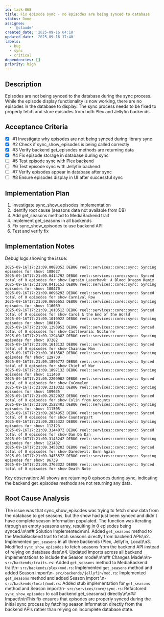 ```yaml
---
id: task-068
title: Fix episode sync - no episodes are being synced to database
status: Done
assignee:
  - '@claude'
created_date: '2025-09-16 04:18'
updated_date: '2025-09-16 17:40'
labels:
  - bug
  - sync
  - critical
dependencies: []
priority: high
---
```


## Description

Episodes are not being synced to the database during the sync process. While the episode display functionality is now working, there are no episodes in the database to display. The sync process needs to be fixed to properly fetch and store episodes from both Plex and Jellyfin backends.

## Acceptance Criteria
<!-- AC:BEGIN -->
- [x] #1 Investigate why episodes are not being synced during library sync
- [x] #2 Check if sync_show_episodes is being called correctly
- [x] #3 Verify backend get_episodes methods are returning data
- [x] #4 Fix episode storage in database during sync
- [ ] #5 Test episode sync with Plex backend
- [ ] #6 Test episode sync with Jellyfin backend
- [ ] #7 Verify episodes appear in database after sync
- [ ] #8 Ensure episodes display in UI after successful sync
<!-- AC:END -->


## Implementation Plan

1. Investigate sync_show_episodes implementation
2. Identify root cause (seasons data not available from DB)
3. Add get_seasons method to MediaBackend trait
4. Implement get_seasons in all backends
5. Fix sync_show_episodes to use backend API
6. Test and verify fix


## Implementation Notes

Debug logs showing the issue:

```
2025-09-16T17:21:09.008835Z DEBUG reel::services::core::sync: Syncing episodes for show: 108627
2025-09-16T17:21:09.041479Z DEBUG reel::services::core::sync: Synced total of 0 episodes for show Captain Laserhawk: A Blood Dragon Remix
2025-09-16T17:21:09.041515Z DEBUG reel::services::core::sync: Syncing episodes for show: 100470
2025-09-16T17:21:09.069629Z DEBUG reel::services::core::sync: Synced total of 0 episodes for show Carnival Row
2025-09-16T17:21:09.069665Z DEBUG reel::services::core::sync: Syncing episodes for show: 116089
2025-09-16T17:21:09.101051Z DEBUG reel::services::core::sync: Synced total of 0 episodes for show Carol & the End of the World
2025-09-16T17:21:09.101092Z DEBUG reel::services::core::sync: Syncing episodes for show: 108196
2025-09-16T17:21:09.129395Z DEBUG reel::services::core::sync: Synced total of 0 episodes for show Castlevania: Nocturne
2025-09-16T17:21:09.129430Z DEBUG reel::services::core::sync: Syncing episodes for show: 97282
2025-09-16T17:21:09.161313Z DEBUG reel::services::core::sync: Synced total of 0 episodes for show Chainsaw Man
2025-09-16T17:21:09.161350Z DEBUG reel::services::core::sync: Syncing episodes for show: 129730
2025-09-16T17:21:09.189677Z DEBUG reel::services::core::sync: Synced total of 0 episodes for show Chief of War
2025-09-16T17:21:09.189713Z DEBUG reel::services::core::sync: Syncing episodes for show: 111450
2025-09-16T17:21:09.220990Z DEBUG reel::services::core::sync: Synced total of 0 episodes for show CoComelon
2025-09-16T17:21:09.221032Z DEBUG reel::services::core::sync: Syncing episodes for show: 109635
2025-09-16T17:21:09.252202Z DEBUG reel::services::core::sync: Synced total of 0 episodes for show Colin from Accounts
2025-09-16T17:21:09.252240Z DEBUG reel::services::core::sync: Syncing episodes for show: 111505
2025-09-16T17:21:09.283495Z DEBUG reel::services::core::sync: Synced total of 0 episodes for show Counterpart
2025-09-16T17:21:09.283532Z DEBUG reel::services::core::sync: Syncing episodes for show: 112123
2025-09-16T17:21:09.314487Z DEBUG reel::services::core::sync: Synced total of 0 episodes for show Dan Da Dan
2025-09-16T17:21:09.314524Z DEBUG reel::services::core::sync: Syncing episodes for show: 121482
2025-09-16T17:21:09.345320Z DEBUG reel::services::core::sync: Synced total of 0 episodes for show Daredevil: Born Again
2025-09-16T17:21:09.345357Z DEBUG reel::services::core::sync: Syncing episodes for show: 96739
2025-09-16T17:21:09.376332Z DEBUG reel::services::core::sync: Synced total of 0 episodes for show Death Note
```

Key observation: All shows are returning 0 episodes during sync, indicating the backend get_episodes methods are not returning any data.


## Root Cause Analysis

The issue was that sync_show_episodes was trying to fetch show data from the database to get seasons, but the show had just been synced and didn't have complete season information populated. The function was iterating through an empty seasons array, resulting in 0 episodes being synced.\n\n## Solution Implemented\n\n1. Added `get_seasons` method to the MediaBackend trait to fetch seasons directly from backend APIs\n2. Implemented `get_seasons` in all three backends (Plex, Jellyfin, Local)\n3. Modified `sync_show_episodes` to fetch seasons from the backend API instead of relying on database data\n4. Updated imports across all backend implementations to include the Season model\n\n## Changes Made\n\n- `src/backends/traits.rs`: Added `get_seasons` method to MediaBackend trait\n- `src/backends/plex/mod.rs`: Implemented `get_seasons` method and added Season import\n- `src/backends/jellyfin/mod.rs`: Implemented `get_seasons` method and added Season import  \n- `src/backends/local/mod.rs`: Added stub implementation for `get_seasons` method and Season import\n- `src/services/core/sync.rs`: Refactored `sync_show_episodes` to call backend.get_seasons() directly\n\n## Impact\n\nThis fix ensures that episodes are properly synced during the initial sync process by fetching season information directly from the backend APIs rather than relying on incomplete database state.
